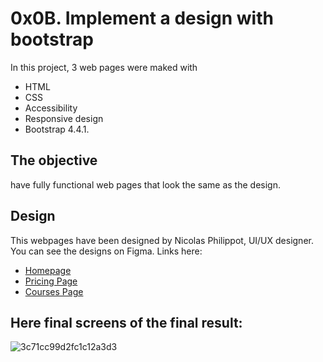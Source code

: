 # 0x0B. Implement a design with bootstrap

In this project, 3 web pages were maked with 

- HTML
- CSS
- Accessibility
- Responsive design 
- Bootstrap 4.4.1.

## The objective

have fully functional web pages that look the same as the design.

## Design

This webpages have been designed by Nicolas Philippot, UI/UX designer. You can see the designs on Figma.
Links here:

- [Homepage](https://www.figma.com/file/QYQqMYbdpAHL5xTclwJKSI/Homepage?node-id=0%3A1)
- [Pricing Page](https://www.figma.com/file/KLAI53jdYpfFNEy0O79ymB/Pricing?node-id=0%3A1)
- [Courses Page](https://www.figma.com/file/ivg3abH1HLmMayBgjGg1Qf/Courses?node-id=0%3A1) 

## Here final screens of the final result:

![3c71cc99d2fc1c12a3d3](https://user-images.githubusercontent.com/85373056/187975969-732d4ae5-55b5-42e3-ba17-fb45f13204bc.jpg)
